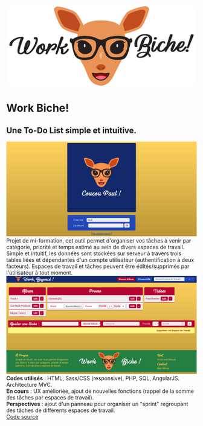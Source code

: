 <img src="style/logobannb.png" alt="preview">
<h1>Work Biche!</h1>
<h2>Une To-Do List simple et intuitive.</h2>
<p>
  <img src="style/workbichelogin.png">
  <wbr>
  Projet de mi-formation, cet outil permet d'organiser vos tâches à venir par catégorie, priorité et temps estimé au sein de divers espaces de travail. Simple et intuitif, les données sont stockées sur serveur à travers trois tables liées et dépendantes d'un compte utilisateur (authentification à deux facteurs). Espaces de travail et tâches peuvent être édités/supprimés par l'utilisateur à tout moment.
  <wbr>
  <img src="style/workbicheindex.png">
  <wbr>
  <b>Codes utilisés</b> : HTML, Sass/CSS (responsive), PHP, SQL, AngularJS. Architecture MVC.
  <br>
  <b>En cours</b> : UX amélioriée, ajout de nouvelles fonctions (rappel de la somme des tâches par espaces de travail).
  <br>
  <b>Perspectives</b> : ajout d'un panneau pour organiser un "sprint" regroupant des tâches de différents espaces de travail.
  <br>
  <a href="https://github.com/paulbhr/workbiche">Code source</a>
</p>

